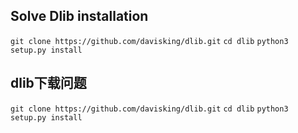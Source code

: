 ## Solve Dlib installation
`git clone https://github.com/davisking/dlib.git`
`cd dlib`
`python3 setup.py install`

## dlib下载问题
`git clone https://github.com/davisking/dlib.git`
`cd dlib`
`python3 setup.py install`
